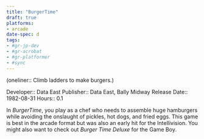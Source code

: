 ```yaml
---
title: "BurgerTime"
draft: true
platforms:
- arcade
date-spec: d
tags:
- #gr-jp-dev 
- #gr-acrobat 
- #gr-platformer 
- #sync
---
```


(oneliner:: Climb ladders to make burgers.)

Developer:: Data East
Publisher:: Data East, Bally Midway
Release Date:: 1982-08-31
Hours:: 0.1

In *BurgerTime*, you play as a chef who needs to assemble huge hamburgers while avoiding the onslaught of pickles, hot dogs, and fried eggs. This game is best in the arcade format but was also an early hit for the Intellivision. You might also want to check out *Burger Time Deluxe* for the Game Boy.